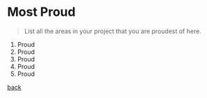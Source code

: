 # Most Proud

> List all the areas in your project that you are proudest of here.

1. Proud
2. Proud 
3. Proud
4. Proud
5. Proud

<!-- Back to README.md -->
[back](../../README.md)